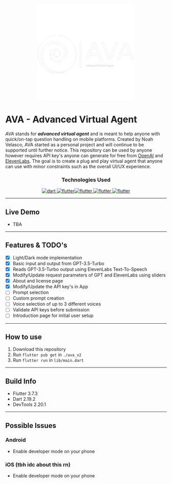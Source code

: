 <p align="center">
<img src="./assets/images/splash.png" alt="Alternative text" title="Image title" height="300"/>
</p>

# AVA - Advanced Virtual Agent

*AVA* stands for ***advanced virtual agent*** and is meant to help anyone with quick/on-tap question handling on mobile platforms. Created by Noah Velasco, AVA started as a personal project and will continue to be supported until further notice. This repository can be used by anyone however requires API key's anyone can generate for free from [OpenAI](https://platform.openai.com/account/api-keys) and [ElevenLabs](https://docs.elevenlabs.io/authentication/01-xi-api-key). The goal is to create a plug and play virtual agent that anyone can use with minor constraints such as the overall UI/UX experience.


<h3 align="center">Technologies Used</h3>
<p align="center">
<a href="https://dart.dev" target="_blank" rel="noreferrer"> <img src="https://www.vectorlogo.zone/logos/dartlang/dartlang-icon.svg" alt="dart" width="40" height="40"/>
<a href="https://flutter.dev" target="_blank" rel="noreferrer"><img src="https://www.vectorlogo.zone/logos/flutterio/flutterio-icon.svg" alt="flutter" width="40" height="40"/></a><a href="https://flutter.dev" target="_blank" rel="noreferrer"><img src="https://upload.wikimedia.org/wikipedia/commons/9/99/Eleven_Labs.png" alt="flutter" height="40"/></a><a href="https://flutter.dev" target="_blank" rel="noreferrer"> <img src="https://upload.wikimedia.org/wikipedia/commons/thumb/4/4d/OpenAI_Logo.svg/2560px-OpenAI_Logo.svg.png" alt="flutter" height="40"/></a><a href="https://flutter.dev" target="_blank" rel="noreferrer"> <img src="https://www.vectorlogo.zone/logos/sqlite/sqlite-ar21.svg" alt="flutter" height="40"/></a>
</p>

---
## Live Demo
- TBA

---
## Features & TODO's
- [x] Light/Dark mode implementation
- [x] Basic input and output from GPT-3.5-Turbo
- [x] Reads GPT-3.5-Turbo output using ElevenLabs Text-To-Speech
- [x] Modify/Update request parameters of GPT and ElevenLabs using sliders
- [x] About and license page
- [x] Modify/Update the API key's in App 
- [ ] Prompt selection
- [ ] Custom prompt creation
- [ ] Voice selection of up to 3 different voices
- [ ] Validate API keys before submission
- [ ] Introduction page for initial user setup

---
## How to use
1. Download this repository
2. Run `flutter pub get` in `./ava_v2`
3. Run `flutter run` in `lib/main.dart`

---

## Build Info
* Flutter 3.7.3
* Dart 2.19.2
* DevTools 2.20.1


---
## Possible Issues
### Android
* Enable developer mode on your phone

### iOS (tbh idc about this rn)
*  Enable developer mode on your phone